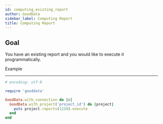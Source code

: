```yaml
---
id: computing_existing_report
author: GoodData
sidebar_label: Computing Report
title: Computing Report
---
```


Goal
-------

You have an existing report and you would like to execute it
programmatically.

Example

--------


```ruby
# encoding: utf-8

require 'gooddata'

GoodData.with_connection do |c|
  GoodData.with_project('project_id') do |project|
    puts project.reports(1234).execute
  end
end
```
